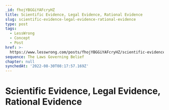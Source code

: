 ```yaml
---
_id: fhojYBGGiYAFcryHZ
title: Scientific Evidence, Legal Evidence, Rational Evidence
slug: scientific-evidence-legal-evidence-rational-evidence
type: post
tags:
  - LessWrong
  - Concept
  - Post
href: >-
  https://www.lesswrong.com/posts/fhojYBGGiYAFcryHZ/scientific-evidence-legal-evidence-rational-evidence
sequence: The Laws Governing Belief
chapter: null
synchedAt: '2022-08-30T08:17:57.169Z'
---
```


# Scientific Evidence, Legal Evidence, Rational Evidence
